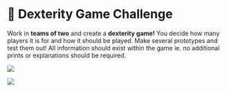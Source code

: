 # 🎲 Dexterity Game Challenge

Work in **teams of two** and create a **dexterity game!** You decide how many players it is for and how it should be played. Make several prototypes and test them out! All information should exist within the game ie. no additional prints or explanations should be required.

![](https://www.boardgamequest.com/wp-content/uploads/2016/11/Rollet-Header.jpg)

![](https://lh5.googleusercontent.com/u7GfKnIwu4B448N86VyDBnDM-yb-nhAIGBnEIlU7n01ayFdDCmfgmLvFEa1NDT32J628M1NxiH9FN2gZ8CMUcLFPWePK1UD8Sv9Xb36_RKSzP_Fugvm20pmII8vD9f-IX03sGSAH)

